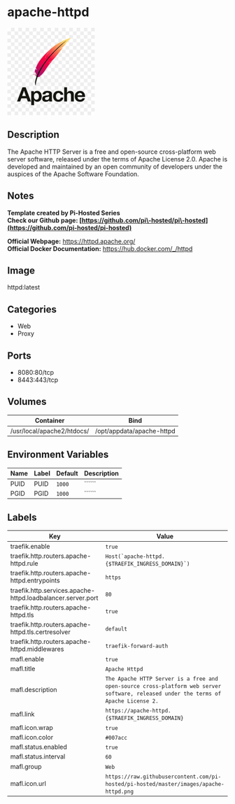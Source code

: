 # apache-httpd

![Logo](images/apachehttpd.png)

## Description
The Apache HTTP Server is a free and open\-source cross\-platform web server software, released under the terms of Apache License 2\.0\. Apache is developed and maintained by an open community of developers under the auspices of the Apache Software Foundation.

## Notes
**Template created by Pi\-Hosted Series**  
**Check our Github page: [https://github.com/pi\-hosted/pi\-hosted](https://github.com/pi-hosted/pi-hosted)**  
  
**Official Webpage:** <https://httpd.apache.org/>  
**Official Docker Documentation:** <https://hub.docker.com/_/httpd>  
  
  


## Image
httpd:latest

## Categories
- Web
- Proxy

## Ports
- 8080:80/tcp
- 8443:443/tcp

## Volumes
| Container | Bind |
|-----------|------|
| /usr/local/apache2/htdocs/ | /opt/appdata/apache-httpd |

## Environment Variables
| Name | Label | Default | Description |
|------|-------|---------|-------------|
| PUID | PUID | ```1000``` | `````` |
| PGID | PGID | ```1000``` | `````` |

## Labels
| Key | Value |
|-----|-------|
| traefik.enable | ```true``` |
| traefik.http.routers.apache-httpd.rule | ```Host(`apache-httpd.{$TRAEFIK_INGRESS_DOMAIN}`)``` |
| traefik.http.routers.apache-httpd.entrypoints | ```https``` |
| traefik.http.services.apache-httpd.loadbalancer.server.port | ```80``` |
| traefik.http.routers.apache-httpd.tls | ```true``` |
| traefik.http.routers.apache-httpd.tls.certresolver | ```default``` |
| traefik.http.routers.apache-httpd.middlewares | ```traefik-forward-auth``` |
| mafl.enable | ```true``` |
| mafl.title | ```Apache Httpd``` |
| mafl.description | ```The Apache HTTP Server is a free and open-source cross-platform web server software, released under the terms of Apache License 2.``` |
| mafl.link | ```https://apache-httpd.{$TRAEFIK_INGRESS_DOMAIN}``` |
| mafl.icon.wrap | ```true``` |
| mafl.icon.color | ```#007acc``` |
| mafl.status.enabled | ```true``` |
| mafl.status.interval | ```60``` |
| mafl.group | ```Web``` |
| mafl.icon.url | ```https://raw.githubusercontent.com/pi-hosted/pi-hosted/master/images/apache-httpd.png``` |

